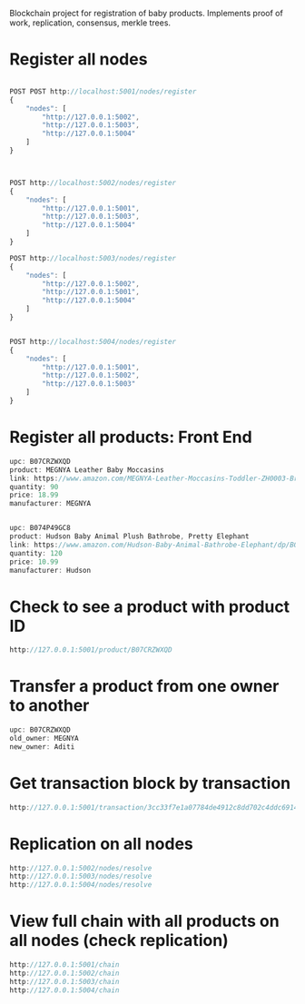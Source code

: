 Blockchain project for registration of baby products. Implements proof of work, replication, consensus, merkle trees.
# Register all nodes 
```js

POST POST http://localhost:5001/nodes/register 
{
	"nodes": [
		"http://127.0.0.1:5002",
		"http://127.0.0.1:5003",
		"http://127.0.0.1:5004"
	]
}



POST http://localhost:5002/nodes/register 
{
	"nodes": [
		"http://127.0.0.1:5001",
		"http://127.0.0.1:5003",
		"http://127.0.0.1:5004"
	]
}

POST http://localhost:5003/nodes/register 
{
	"nodes": [
		"http://127.0.0.1:5002",
		"http://127.0.0.1:5001",
		"http://127.0.0.1:5004"
	]
}


POST http://localhost:5004/nodes/register 
{
	"nodes": [
		"http://127.0.0.1:5001",
		"http://127.0.0.1:5002",
		"http://127.0.0.1:5003"
	]
}


```

# Register all products: Front End
```js
upc: B07CRZWXQD
product: MEGNYA Leather Baby Moccasins
link: https://www.amazon.com/MEGNYA-Leather-Moccasins-Toddler-ZH0003-Brown-12-5/dp/B07BBVPSPW/ref=sr_1_1_sspa?ie=UTF8&qid=1525936891&sr=8-1-spons&keywords=baby+shoes&psc=1
quantity: 90
price: 18.99
manufacturer: MEGNYA


upc: B074P49GC8
product: Hudson Baby Animal Plush Bathrobe, Pretty Elephant
link: https://www.amazon.com/Hudson-Baby-Animal-Bathrobe-Elephant/dp/B074P49GC8/ref=sr_1_5?s=apparel&ie=UTF8&qid=1525993651&sr=1-5&nodeID=7141123011&psd=1&keywords=baby&th=1
quantity: 120
price: 10.99
manufacturer: Hudson


```

# Check to see a product with product ID
```js
http://127.0.0.1:5001/product/B07CRZWXQD

```

# Transfer a product from one owner to another
```js
upc: B07CRZWXQD
old_owner: MEGNYA
new_owner: Aditi
```

# Get transaction block by transaction 
```js
http://127.0.0.1:5001/transaction/3cc33f7e1a07784de4912c8dd702c4ddc6914051
```

# Replication on all nodes
```js
http://127.0.0.1:5002/nodes/resolve
http://127.0.0.1:5003/nodes/resolve
http://127.0.0.1:5004/nodes/resolve
```

# View full chain with all products on all nodes (check replication)
```js
http://127.0.0.1:5001/chain
http://127.0.0.1:5002/chain
http://127.0.0.1:5003/chain
http://127.0.0.1:5004/chain
```




